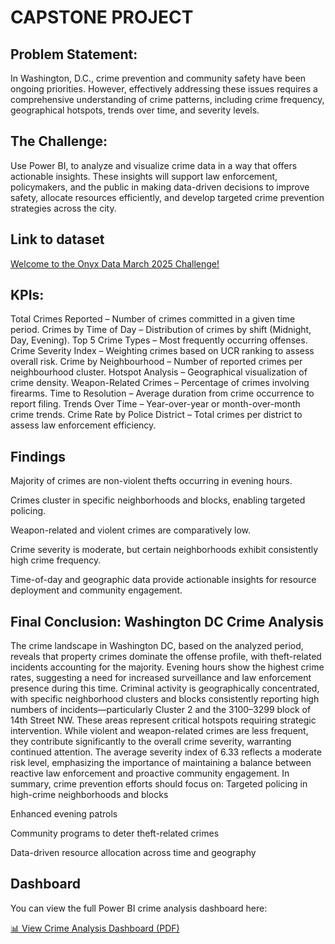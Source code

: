 # CAPSTONE PROJECT
## Problem Statement:
In Washington, D.C., crime prevention and community safety have been ongoing priorities. However, effectively addressing these issues requires a comprehensive understanding of crime patterns, including crime frequency, geographical hotspots, trends over time, and severity levels.
## The Challenge:
Use Power BI, to analyze and visualize crime data in a way that offers actionable insights. These insights will support law enforcement, policymakers, and the public in making data-driven decisions to improve safety, allocate resources efficiently, and develop targeted crime prevention strategies across the city.
## Link to dataset
[Welcome to the Onyx Data March 2025 Challenge!](https://zoomcharts.com/en/microsoft-power-bi-custom-visuals/challenges/onyx-data-march-2025)
## KPIs:
Total Crimes Reported – Number of crimes committed in a given time period.
Crimes by Time of Day – Distribution of crimes by shift (Midnight, Day, Evening).
Top 5 Crime Types – Most frequently occurring offenses.
Crime Severity Index – Weighting crimes based on UCR ranking to assess overall risk.
Crime by Neighbourhood – Number of reported crimes per neighbourhood cluster.
Hotspot Analysis – Geographical visualization of crime density.
Weapon-Related Crimes – Percentage of crimes involving firearms.
Time to Resolution – Average duration from crime occurrence to report filing.
Trends Over Time – Year-over-year or month-over-month crime trends.
Crime Rate by Police District – Total crimes per district to assess law enforcement efficiency.
## Findings
Majority of crimes are non-violent thefts occurring in evening hours.

Crimes cluster in specific neighborhoods and blocks, enabling targeted policing.

Weapon-related and violent crimes are comparatively low.

Crime severity is moderate, but certain neighborhoods exhibit consistently high crime frequency.

Time-of-day and geographic data provide actionable insights for resource deployment and community engagement.
## Final Conclusion: Washington DC Crime Analysis
The crime landscape in Washington DC, based on the analyzed period, reveals that property crimes dominate the offense profile, with theft-related incidents accounting for the majority. Evening hours show the highest crime rates, suggesting a need for increased surveillance and law enforcement presence during this time.
Criminal activity is geographically concentrated, with specific neighborhood clusters and blocks consistently reporting high numbers of incidents—particularly Cluster 2 and the 3100–3299 block of 14th Street NW. These areas represent critical hotspots requiring strategic intervention.
While violent and weapon-related crimes are less frequent, they contribute significantly to the overall crime severity, warranting continued attention. The average severity index of 6.33 reflects a moderate risk level, emphasizing the importance of maintaining a balance between reactive law enforcement and proactive community engagement.
In summary, crime prevention efforts should focus on:
Targeted policing in high-crime neighborhoods and blocks

Enhanced evening patrols

Community programs to deter theft-related crimes

Data-driven resource allocation across time and geography

## Dashboard
You can view the full Power BI crime analysis dashboard here:

[📊 View Crime Analysis Dashboard (PDF)](https://github.com/IamGeorge254/Crime-Report/blob/main/Crime%20Analysis.pdf)
